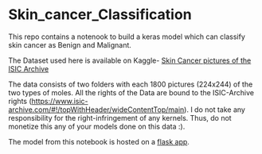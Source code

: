 # Skin_cancer_Classification
This repo contains a notenook to build a keras model which can classify skin cancer as Benign and Malignant.

The Dataset used here is available on Kaggle- [Skin Cancer pictures of the ISIC Archive](https://www.kaggle.com/fanconic/skin-cancer-malignant-vs-benign/kernels)

The data consists of two folders with each 1800 pictures (224x244) of the two types of moles.
All the rights of the Data are bound to the ISIC-Archive rights (https://www.isic-archive.com/#!/topWithHeader/wideContentTop/main). I do not take any responsibility for the right-infringement of any kernels. Thus, do not monetize this any of your models done on this data :).

The model from this notebook is hosted on a [flask app](https://github.com/hrishikeshmane/s_cancer-webapp).
